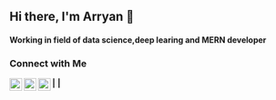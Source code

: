 ## Hi there, I'm Arryan 👋

#### Working in field of data science,deep learing and MERN developer

### Connect with Me
[<img align="left" alt="codeSTACKr | Twitter" width="22px" src="https://cdn.jsdelivr.net/npm/simple-icons@v3/icons/twitter.svg" >][twitter] **|**
[<img align="left" alt="codeSTACKr | Instagram" width="22px" src="https://cdn.jsdelivr.net/npm/simple-icons@v3/icons/instagram.svg" >][instagram] **|** 
[<img align="left" alt="codeSTACKr | LinkedIn" width="22px" src="https://cdn.jsdelivr.net/npm/simple-icons@v3/icons/linkedin.svg" >][linkedin]


[twitter]: https://twitter.com/2Arryan
[instagram]: https://www.instagram.com/arryan_999/
[linkedin]: https://www.linkedin.com/in/arryan-sinha-b70aa3147/

